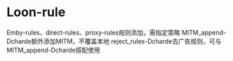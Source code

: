# Loon-rule
Emby-rules、direct-rules、proxy-rules规则添加，需指定策略
MITM_append-Dcharde额外添加MITM，不覆盖本地
reject_rules-Dcharde去广告规则，可与MITM_append-Dcharde搭配使用
